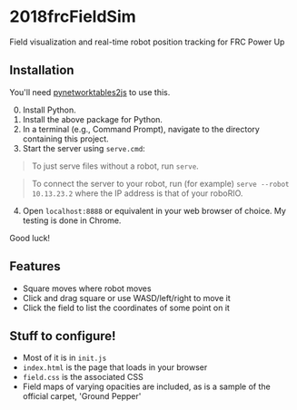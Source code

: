 # 2018frcFieldSim
Field visualization and real-time robot position tracking for FRC Power Up

## Installation
You'll need [pynetworktables2js](https://github.com/robotpy/pynetworktables2js) to use this.

0. Install Python.
1. Install the above package for Python.
2. In a terminal (e.g., Command Prompt), navigate to the directory containing this project.
3. Start the server using `serve.cmd`:

  > To just serve files without a robot, run `serve`. 
 
  > To connect the server to your robot, run (for example) `serve --robot 10.13.23.2` where the IP address is that of your roboRIO. 

4. Open `localhost:8888` or equivalent in your web browser of choice. My testing is done in Chrome.

Good luck!

## Features
* Square moves where robot moves
* Click and drag square or use WASD/left/right to move it
* Click the field to list the coordinates of some point on it

## Stuff to configure!
* Most of it is in `init.js`
* `index.html` is the page that loads in your browser
* `field.css` is the associated CSS
* Field maps of varying opacities are included, as is a sample of the official carpet, 'Ground Pepper'
